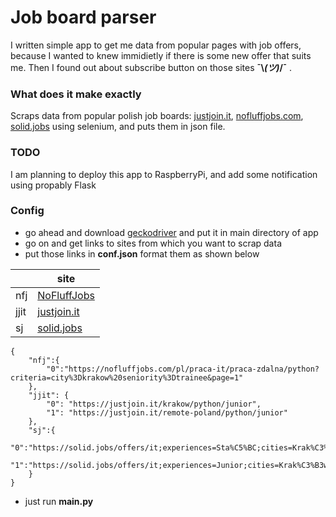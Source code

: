 # Job board parser
I written simple app to get me data from popular pages with job offers, because I wanted to knew immidietly if there is some new offer that suits me. Then I found out about subscribe button on those sites **¯\\_(ツ)_/¯** .
### What does it make exactly
Scraps data from popular polish job boards: [justjoin.it](http://justjoin.it "justjoin.it"), [nofluffjobs.com](http://nofluffjobs.com "nofluffjobs.com"), [solid.jobs](http://solid.jobs "solid.jobs") using selenium, and puts them in json file.
### TODO
I am planning to deploy this app to RaspberryPi, and add some notification using propably Flask
### Config
- go ahead and download [geckodriver](http://https://github.com/mozilla/geckodriver/releases "geckodriver") and put it in main directory of app
- go on and get links to sites from which you want to scrap data
- put those links in **conf.json** format them as shown below


| | site |
| ------------ | ------------ |
|  nfj  |  [NoFluffJobs](http://nofluffjobs.com "nofluffjobs.com")  |
|  jjit  |  [justjoin.it](http://justjoin.it "justjoin.it")  |
|  sj  |  [solid.jobs](http://solid.jobs "solid.jobs")  |

``` 
{
    "nfj":{
        "0":"https://nofluffjobs.com/pl/praca-it/praca-zdalna/python?criteria=city%3Dkrakow%20seniority%3Dtrainee&page=1"
    },
    "jjit": {
        "0": "https://justjoin.it/krakow/python/junior",
        "1": "https://justjoin.it/remote-poland/python/junior"
    },
    "sj":{
        "0":"https://solid.jobs/offers/it;experiences=Sta%C5%BC;cities=Krak%C3%B3w;subcategories=Python",
        "1":"https://solid.jobs/offers/it;experiences=Junior;cities=Krak%C3%B3w;subcategories=Python"
    }
}
```
- just run **main.py**

